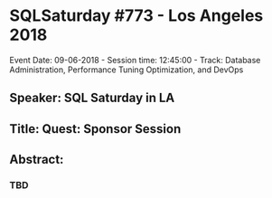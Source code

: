 # SQLSaturday #773 - Los Angeles 2018
Event Date: 09-06-2018 - Session time: 12:45:00 - Track: Database Administration, Performance Tuning Optimization, and DevOps
## Speaker: SQL Saturday in LA
## Title: Quest: Sponsor Session
## Abstract:
### TBD
